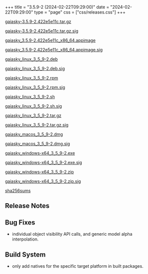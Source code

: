 +++
title = "3.5.9-2 (2024-02-22T09:29:00)"
date = "2024-02-22T09:29:00"
type = "page"
css = ["css/releases.css"]
+++

<section class="download-links">

<div class="package">

[gaiasky-3.5.9-2.422e5e11c.tar.gz](https://gaia.ari.uni-heidelberg.de/gaiasky/releases/3.5.9-2.422e5e11c/gaiasky-3.5.9-2.422e5e11c.tar.gz)

</div>
<div class="signature">

[gaiasky-3.5.9-2.422e5e11c.tar.gz.sig](https://gaia.ari.uni-heidelberg.de/gaiasky/releases/3.5.9-2.422e5e11c/gaiasky-3.5.9-2.422e5e11c.tar.gz.sig)

</div>
<div class="package">

[gaiasky_3.5.9-2.422e5e11c_x86_64.appimage](https://gaia.ari.uni-heidelberg.de/gaiasky/releases/3.5.9-2.422e5e11c/gaiasky_3.5.9-2.422e5e11c_x86_64.appimage)

</div>
<div class="signature">

[gaiasky_3.5.9-2.422e5e11c_x86_64.appimage.sig](https://gaia.ari.uni-heidelberg.de/gaiasky/releases/3.5.9-2.422e5e11c/gaiasky_3.5.9-2.422e5e11c_x86_64.appimage.sig)

</div>
<div class="package">

[gaiasky_linux_3_5_9-2.deb](https://gaia.ari.uni-heidelberg.de/gaiasky/releases/3.5.9-2.422e5e11c/gaiasky_linux_3_5_9-2.deb)

</div>
<div class="signature">

[gaiasky_linux_3_5_9-2.deb.sig](https://gaia.ari.uni-heidelberg.de/gaiasky/releases/3.5.9-2.422e5e11c/gaiasky_linux_3_5_9-2.deb.sig)

</div>
<div class="package">

[gaiasky_linux_3_5_9-2.rpm](https://gaia.ari.uni-heidelberg.de/gaiasky/releases/3.5.9-2.422e5e11c/gaiasky_linux_3_5_9-2.rpm)

</div>
<div class="signature">

[gaiasky_linux_3_5_9-2.rpm.sig](https://gaia.ari.uni-heidelberg.de/gaiasky/releases/3.5.9-2.422e5e11c/gaiasky_linux_3_5_9-2.rpm.sig)

</div>
<div class="package">

[gaiasky_linux_3_5_9-2.sh](https://gaia.ari.uni-heidelberg.de/gaiasky/releases/3.5.9-2.422e5e11c/gaiasky_linux_3_5_9-2.sh)

</div>
<div class="signature">

[gaiasky_linux_3_5_9-2.sh.sig](https://gaia.ari.uni-heidelberg.de/gaiasky/releases/3.5.9-2.422e5e11c/gaiasky_linux_3_5_9-2.sh.sig)

</div>
<div class="package">

[gaiasky_linux_3_5_9-2.tar.gz](https://gaia.ari.uni-heidelberg.de/gaiasky/releases/3.5.9-2.422e5e11c/gaiasky_linux_3_5_9-2.tar.gz)

</div>
<div class="signature">

[gaiasky_linux_3_5_9-2.tar.gz.sig](https://gaia.ari.uni-heidelberg.de/gaiasky/releases/3.5.9-2.422e5e11c/gaiasky_linux_3_5_9-2.tar.gz.sig)

</div>
<div class="package">

[gaiasky_macos_3_5_9-2.dmg](https://gaia.ari.uni-heidelberg.de/gaiasky/releases/3.5.9-2.422e5e11c/gaiasky_macos_3_5_9-2.dmg)

</div>
<div class="signature">

[gaiasky_macos_3_5_9-2.dmg.sig](https://gaia.ari.uni-heidelberg.de/gaiasky/releases/3.5.9-2.422e5e11c/gaiasky_macos_3_5_9-2.dmg.sig)

</div>
<div class="package">

[gaiasky_windows-x64_3_5_9-2.exe](https://gaia.ari.uni-heidelberg.de/gaiasky/releases/3.5.9-2.422e5e11c/gaiasky_windows-x64_3_5_9-2.exe)

</div>
<div class="signature">

[gaiasky_windows-x64_3_5_9-2.exe.sig](https://gaia.ari.uni-heidelberg.de/gaiasky/releases/3.5.9-2.422e5e11c/gaiasky_windows-x64_3_5_9-2.exe.sig)

</div>
<div class="package">

[gaiasky_windows-x64_3_5_9-2.zip](https://gaia.ari.uni-heidelberg.de/gaiasky/releases/3.5.9-2.422e5e11c/gaiasky_windows-x64_3_5_9-2.zip)

</div>
<div class="signature">

[gaiasky_windows-x64_3_5_9-2.zip.sig](https://gaia.ari.uni-heidelberg.de/gaiasky/releases/3.5.9-2.422e5e11c/gaiasky_windows-x64_3_5_9-2.zip.sig)

</div>
<div class="package">

[sha256sums](https://gaia.ari.uni-heidelberg.de/gaiasky/releases/3.5.9-2.422e5e11c/sha256sums)

</div>


</section>

<section class="release-notes">

# Release Notes


## Bug Fixes
- individual object visibility API calls, and generic model alpha interpolation.

## Build System
- only add natives for the specific target platform in built packages.

</section>